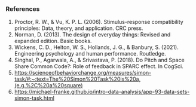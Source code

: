 ### References
1) Proctor, R. W., & Vu, K. P. L. (2006). Stimulus-response compatibility principles: Data, theory, and application. CRC press. 
2) Norman, D. (2013). The design of everyday things: Revised and expanded edition. Basic books.  
3) Wickens, C. D., Helton, W. S., Hollands, J. G., & Banbury, S. (2021). Engineering psychology and human performance. Routledge.  
4) Singhal, P., Agarwala, A., & Srivastava, P. (2018). Do Pitch and Space Share Common Code?: Role of feedback in SPARC effect. In CogSci. 
5) https://scienceofbehaviorchange.org/measures/simon-task/#:~:text=The%20Simon%20Task%20is%20a,(e.g.%2C%20a%20square)
6) https://michael-franke.github.io/intro-data-analysis/app-93-data-sets-simon-task.html
